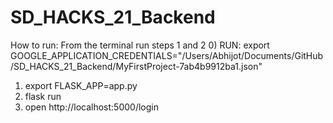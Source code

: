 # SD_HACKS_21_Backend

How to run: 
From the terminal run steps 1 and 2
0) RUN: export GOOGLE_APPLICATION_CREDENTIALS="/Users/Abhijot/Documents/GitHub/SD_HACKS_21_Backend/MyFirstProject-7ab4b9912ba1.json"
1) export FLASK_APP=app.py
2) flask run
3) open http://localhost:5000/login

